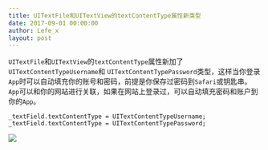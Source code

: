 ```yaml
---
title: UITextFile和UITextView的textContentType属性新类型
date: 2017-09-01 00:00:00
author: Lefe_x
layout: post
---
```


`UITextFile`和`UITextView`的`textContentType`属性新加了`UITextContentTypeUsername`和 `UITextContentTypePassword`类型，这样当你登录`App`时可以自动填充你的账号和密码，前提是你保存过密码到`Safari`或钥匙串。`App`可以和你的网站进行关联，如果在网站上登录过，可以自动填充密码和账户到你的`App`。

```objc
_textField.textContentType = UITextContentTypeUsername;
_textField.textContentType = UITextContentTypePassword;
```

![](https://github.com/southpeak/iOS-tech-set/blob/master/images/2017-09-22-1-1.jpg?raw=true)
